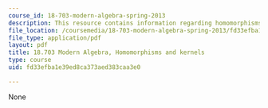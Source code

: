 ```yaml
---
course_id: 18-703-modern-algebra-spring-2013
description: This resource contains information regarding homomorphisms and kernels.
file_location: /coursemedia/18-703-modern-algebra-spring-2013/fd33efba1e39ed8ca373aed383caa3e0_MIT18_703S13_pra_l_8.pdf
file_type: application/pdf
layout: pdf
title: 18.703 Modern Algebra, Homomorphisms and kernels
type: course
uid: fd33efba1e39ed8ca373aed383caa3e0

---
```

None